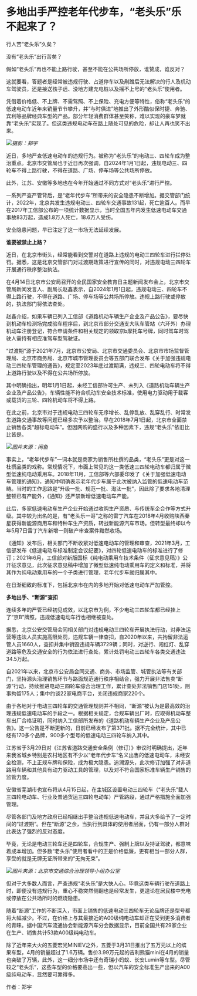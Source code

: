 # 多地出手严控老年代步车，“老头乐”乐不起来了？

行人苦“老头乐”久矣？

没有“老头乐”出行苦矣？

假如“老头乐”再也不能上路行驶，甚至不能在公共场所停放，谁赞成，谁反对？

这就要看，答题者是经常被违规行驶、占道停车以及剐蹭后无法解决的行人及机动车驾驶员，还是接送孩子远、没地方建充电桩以及摇不上号的“老头乐”使用者。

凭借着价格低、不上牌、不需驾照、不上保险、充电方便等特性，俗称“老头乐”的低速电动车近年来销量节节攀升，并“与时俱进”地推出了外形酷似保时捷、奔驰、宾利等品牌经典车型的产品。部分年轻消费群体甚至笑称，难以实现的豪车梦就靠“老头乐”实现了。但这类违规电动车在路上随处可见的危险，却让人再也笑不出来。

![](https://inews.gtimg.com/om_bt/Oxe141heW47VsOfh47zKHO3VIxVSgEaKuJ5qA6aTVk1nMAA/1000)_摄影：郑宇_

近日，多地严查低速电动车的违规行为。被称为“老头乐”的电动三、四轮车成为整治重点。北京市交管局也于近日再次强调，自2024年1月1日起，违规电动三、四轮车不得上路行驶，不得在道路、广场、停车场等公共场所停放。

此外，江苏、安徽等多地也在今年开始通过不同方式对“老头乐”进行严控。

一系列严查严管背后，是“老年代步车”所带来的安全隐患不断增加。据交管部门统计，2022年，北京共发生违规电动三、四轮车交通事故131起，死亡逾百人。而早在2017年工信部公布的一项统计数据显示，当时全国五年内发生低速电动车交通事故83万起，造成1.8万人死亡，18.6万人受伤。

安全隐患问题，早已注定了这一市场无法延续发展。

**谁要被禁止上路？**

近日，在北京市街头，经常能看到交警对在道路上违规的电动三四轮车进行拦停处罚。据悉，这是北京交管部门对过渡期政策进行宣传的同时，对违规电动三四轮车开展通行秩序整治执法。

在4月14日北京市公安局召开的全民国家安全教育日主题新闻发布会上，北京市交管局新闻发言人、副局长赵鑫表示，自2024年1月1日起，违规电动三、四轮车不得上路行驶，不得在道路、广场、停车场等公共场所停放。违规上路行驶或停放的，执法部门将依法查处。

赵鑫介绍，如果车辆已列入工信部《道路机动车辆生产企业及产品公告》，要尽快到机动车检测场完成验车程序后，到北京市部分交通支大队车管站（六环外）办理机动车注册登记，符合申请条件和相关规定的领取京b摩托车号牌，同时驾车时驾驶人需持有相应准驾车型驾驶证。

“过渡期”源于2021年7月，北京市公安局、北京市交通委员会、北京市市场监督管理局、北京市商务局、北京市城市管理委员会等五部门联合发布《关于加强违规电动三四轮车管理的通告》，规定至2023年底过渡期满，违规三、四轮电动车将不得上道路行驶以及不得在公共场所停放。

其中明确指出，明年1月1日起，未经工信部许可生产、未列入《道路机动车辆生产企业及产品公告》，车辆性能不符合机动车安全技术标准，使用电力驱动用于载客或载货的三轮、四轮机动车将不得上路。

在此之前，北京市对于违规电动三四轮车无序增长、乱停乱放、乱穿乱行、时常发生道路交通事故等问题已经多次予以整治。早在2018年7月1日起，北京市全面禁止销售各类“超标电动车”。但因网购的盛行以及多种因素下，违规“老头乐”依旧比比皆是。

![](https://inews.gtimg.com/om_bt/OM7gLVGPsaLvG3y57e4CCklO1uZV1VNSDmhwxoHqINYmsAA/1000)_图片来源：闲鱼_

事实上，“老年代步车”一词本就是商家为销售所杜撰的品类，“老头乐”更是对这一杜撰品类的戏称。常规情况下，市面上常见的这一类低速三四轮电动车都归属于微型低速纯电动乘用车。2018年11月，工信部等六部委印发了《关于加强低速电动车管理的通知》，通知中明确表示老年代步车属于此次被纳入监管的低速电动车范畴。当时的工作思路是“升级一批、规范一批、淘汰一批”，因此除了要求各地清理整顿已有产能外，《通知》还严禁新增低速电动车产能。

此后，多家低速电动车生产企业开始通过收购生产资质、与传统车企合作等方式升级。其中较为出名的是，有“老头乐一哥”之称的雷丁汽车在2018年4月收购陕西秦星获得新能源商用车和特种车生产资质，转战新能源汽车市场。但转型最终却以今年5月7日雷丁汽车新增一则破产审查案件黯然收场。

《通知》发布后，相关部门不断收紧对低速电动车的管理和审查，2021年3月，工信部发布《低速电动车标准制定会议纪要》，对四轮低速电动车的标准进行了修订；2021年6月，工信部对新版国标《纯电动乘用车技术条件（征求意见稿）》公开征求意见，此次征求意见稿中增加了微型低速纯电动乘用车的定义和标准，并将其作为纯电动乘用车的一个子类进行管理，老年代步车就归属其中。

在日渐细致的标准下，包括北京市在内的多地开始对低速电动车严加管控。

**多地出手、“断源”查扣**

连续多年的严管已经初见成效，以北京市为例，不少电动三四轮车都已经挂上了“京B”牌照，违规低速电动车行也相继被查处。

据悉，北京公安交管局会同相关部门对违规电动三四轮车开展执法行动，对非法运营等违法人员实施高限处罚，违规车辆一律查扣，自2020年以来，共拘留非法运管人员1660人，查扣并集中销毁违规车辆3729辆；同时，对逆行、闯红灯、乱穿道路等危及交通安全的行为依法进行查处，累计处罚电动三四轮车各类交通违法34.5万起。

自2021年以来，北京市公安局会同交通、商务、市场监管、城管执法等有关部门，坚持源头治理销售环节与路面规范通行秩序相结合，强力开展非法售卖“断源”行动，持续推进电动三四轮车综合治理工作，累计查处非法销售门店151处，刑事拘留175人；集中约谈22家电商平台，关闭违规商家220个。

由于各地对于电动三四轮车的交通管理规则并不相同，“断源”被认为是最高效的治理违规低速电动车的手段之一。根据相关规定，合规车辆出厂时，应取得机动车整车出厂合格证明，同时纳入工信部所发布的《道路机动车辆生产企业及产品公告》。这一公告是不断更新的，日前已经发布了第371批。据不完全统计，其中已经有170多个品牌，900多个型号的低速电动三四轮车纳入其中。

江苏省于3月29日对《江苏省道路交通安全条例（修订）》审议时明确提出，近年来我省城乡特别是农村地区有不少以“老年代步车”名义出售的低速电动车，未经安全检测，不上正规车牌和保险，成为极大隐患。追溯源头，此次修订加强了对非道路用车辆和其他具有动力驱动工具的管理，以及对不符合国家标准车辆生产销售的监管力度。

安徽省芜湖市也宣布将从4月15日起，在主城区设置电动三四轮车（“老头乐”载人三四轮电动车、行业及普通货运三四轮电动车）严管路段，通过严格措施全面加强管理。

尽管各部门及地方政府已经相继出手整治违规低速电动车，并且大多给予了一定时间的“过渡期”。但在“断源”之余，当执行到具体的使用者层面，仍有一部分人群对此表达了强烈的反对态度。

毕竟，无论是电动三轮车还是四轮车，合规生产、强制上牌以及持证驾驶，都意味着成本增加。但多数“老头乐”使用者看中的正是价格低廉，更有相当一部分人群，享受的就是无牌无证所带来的“无拘无束”。

![](https://inews.gtimg.com/om_bt/O1ryhm58RL7OIzP9NpxQuPhDedYyoWpRt3tVj4ECOsRBAAA/1000)_图片来源：北京市交通综合治理领导小组办公室_

但对于大多数人而言，严查违规“老头乐”是大快人心。毕竟这类车辆行驶在道路上时，即便没有违规行为，重心不稳突然侧翻也是经常发生，更遑论在居民楼中充电或停放在公共场所时的燃烧隐患。

随着“断源”工作的不断深入，市面上销售的低速电动三四轮车无论品牌还是型号都将大幅减少。不过，在价格上与其最接近的A00级纯电动车却正在受到更多消费者的青睐。据中国汽车流通协会新能源汽车分会数据显示，目前全国共有29家企业在生产、销售共计53款A00级纯电动车。

除了近年来大火的五菱宏光MINIEV之外，五菱于3月31日推出了五万元以上的缤果车型，4月的销量超过了1.6万辆。售价3.99万元起的吉利熊猫mini在4月的销量也突破了万辆，此外，这一细分市场中还有奇瑞小蚂蚁、长安Lumin等车型。尽管较之“老头乐”，这些车型的价格要高出一些，但以汽车的安全标准生产出来的A00级纯电动车，显然要可靠得多。

作者：郑宇

